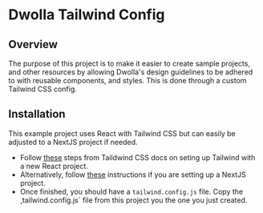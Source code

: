 # Dwolla Tailwind Config

## Overview

The purpose of this project is to make it easier to create sample projects, and other resources by allowing Dwolla's design guidelines to be adhered to with reusable components, and styles. This is done through a custom Tailwind CSS config.

## Installation

This example project uses React with Tailwind CSS but can easily be adjusted to a NextJS project if needed.

- Follow [these](https://tailwindcss.com/docs/guides/create-react-app) steps from Taildwind CSS docs on seting up Tailwind with a new React project.
- Alternatively, follow [these](https://tailwindcss.com/docs/guides/nextjs) instructions if you are setting up a NextJS project.
- Once finished, you should have a `tailwind.config.js` file. Copy the ,tailwind.config.js` file from this project you the one you just created.
